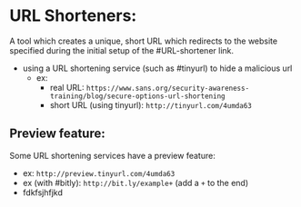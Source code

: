 
# URL Shorteners:
A tool which creates a unique, short URL which redirects to the website specified during the initial setup of the #URL-shortener link.
- using a URL shortening service (such as #tinyurl) to hide a malicious url
	- ex:
		- real URL: `https://www.sans.org/security-awareness-training/blog/secure-options-url-shortening`
		- short URL (using tinyurl): `http://tinyurl.com/4umda63`

## Preview feature:
Some URL shortening services have a preview feature:
- ex: `http://preview.tinyurl.com/4umda63`
- ex (with #bitly): `http://bit.ly/example+` (add a `+` to the end)
- fdkfsjhfjkd